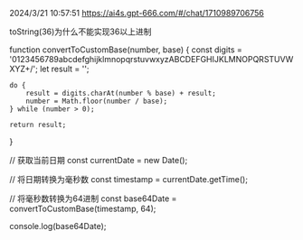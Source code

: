 2024/3/21 10:57:51
https://ai4s.gpt-666.com/#/chat/1710989706756

toString(36)为什么不能实现36以上进制

function convertToCustomBase(number, base) {
    const digits = '0123456789abcdefghijklmnopqrstuvwxyzABCDEFGHIJKLMNOPQRSTUVWXYZ+/';
    let result = '';

    do {
        result = digits.charAt(number % base) + result;
        number = Math.floor(number / base);
    } while (number > 0);

    return result;
}

// 获取当前日期
const currentDate = new Date();

// 将日期转换为毫秒数
const timestamp = currentDate.getTime();

// 将毫秒数转换为64进制
const base64Date = convertToCustomBase(timestamp, 64);

console.log(base64Date);

